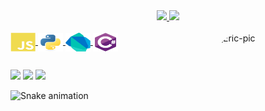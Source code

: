 <div align="center">
  <a href="https://beacons.ai/ericbcosta">
  <img height="180em" src="https://github-readme-stats.vercel.app/api?username=ericbcosta&show_icons=true&theme=dark&include_all_commits=true&count_private=true"/>
  <img height="180em" src="https://github-readme-stats.vercel.app/api/top-langs/?username=ericbcosta&layout=compact&langs_count=7&theme=dark"/>
</div>
  
  <div style="display: inline_block"><br>
  <img align="center" alt="Eric-Js" height="30" width="40" src="https://raw.githubusercontent.com/devicons/devicon/master/icons/javascript/javascript-plain.svg">
  <img align="center" alt="Eric-Python" height="30" width="40" src="https://raw.githubusercontent.com/devicons/devicon/master/icons/python/python-original.svg">
  <img align="center" alt="Eric-Dart" height="30" width="40" src="https://github.com/devicons/devicon/blob/master/icons/dart/dart-original.svg">
  <img align="center" alt="Eric-Csharp" height="30" width="40" src="https://raw.githubusercontent.com/devicons/devicon/master/icons/csharp/csharp-original.svg">
  <img align="right" alt="Eric-pic" height="180" width="180" style="border-radius:50px;" src="https://images-wixmp-ed30a86b8c4ca887773594c2.wixmp.com/f/669dbabb-d4c5-4170-bbe6-1fffd7b4bb09/d1g3dqd-3ae48d3e-8750-4507-b455-c495c07915f1.png/v1/fill/w_977,h_818,strp/luffy_s_flag_drawing_by_zerocustom1989_d1g3dqd-pre.png?token=eyJ0eXAiOiJKV1QiLCJhbGciOiJIUzI1NiJ9.eyJzdWIiOiJ1cm46YXBwOjdlMGQxODg5ODIyNjQzNzNhNWYwZDQxNWVhMGQyNmUwIiwiaXNzIjoidXJuOmFwcDo3ZTBkMTg4OTgyMjY0MzczYTVmMGQ0MTVlYTBkMjZlMCIsIm9iaiI6W1t7ImhlaWdodCI6Ijw9MzIxNSIsInBhdGgiOiJcL2ZcLzY2OWRiYWJiLWQ0YzUtNDE3MC1iYmU2LTFmZmZkN2I0YmIwOVwvZDFnM2RxZC0zYWU0OGQzZS04NzUwLTQ1MDctYjQ1NS1jNDk1YzA3OTE1ZjEucG5nIiwid2lkdGgiOiI8PTM4NDAifV1dLCJhdWQiOlsidXJuOnNlcnZpY2U6aW1hZ2Uub3BlcmF0aW9ucyJdfQ.gEzZMVxPCVwTifBqy9vnWZStezW-fe3XlHPcl-Ummwk">
</div>
  
  ##
  
  <div>
  <a href="https://instagram.com/eric_b_costa" target="_blank"><img src="https://img.shields.io/badge/-Instagram-%23E4405F?style=for-the-badge&logo=instagram&logoColor=white" target="_blank"></a>
  <a href="https://www.linkedin.com/in/eric-costa-6b73081a1" target="_blank"><img src="https://img.shields.io/badge/-LinkedIn-%230077B5?style=for-the-badge&logo=linkedin&logoColor=white" target="_blank"></a> 
     <a href = "https://wa.me/qr/K4E6EHVBYO4DL1"><img src="https://img.shields.io/badge/WhatsApp-25D366?style=for-the-badge&logo=whatsapp&logoColor=white" target="_blank"></a>
 
  ![Snake animation](https://github.com/ericbcosta/ericbcosta/blob/output/github-contribution-grid-snake.svg)
 
    
  </div>
